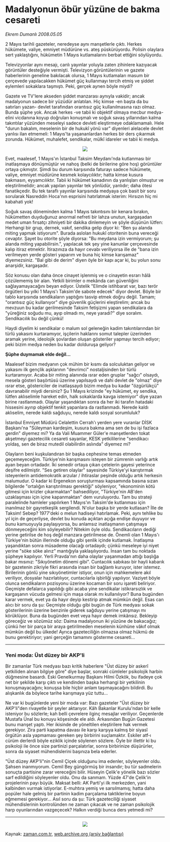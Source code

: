 # Madalyonun öbür  yüzüne de bakma cesareti

*Ekrem Dumanlı 2008.05.05*

<tr><td class="metin" colspan="2" style="padding-top: 20px; padding-left: 5px; padding-right: 10px;">2 Mayıs tarihli gazeteler, neredeyse aynı manşetlerle çıktı. Herkes hükümete, valiye, emniyet müdürüne vs. ateş püskürüyordu. Polisin olaylara sert yaklaştığını, hükümetin 1 Mayıs kutlamalarını berbat ettiğini söylüyordu.</td></tr><tr><td class="metin" colspan="2" style="padding-top: 20px; padding-left: 5px; padding-right: 10px;"><p><p>Televizyonlar aynı mesajı, canlı yayınlar yoluyla zaten zihinlere kazıyacak görüntüler desteğiyle vermişti. Televizyon görüntülerinin ve gazete haberlerinin geneline bakılacak olursa, 1 Mayıs kutlamaları masum bir çerçevede yapılacakken hükümet güç kullanmayı tercih etmiş ve şiddet eylemleri sokaklara taşmıştı. Peki, gerçek aynen böyle miydi?
<p>Gazete ve TV'lere akseden şiddet manzarası aynıyla vakidir; ancak madalyonun sadece bir yüzüdür anlatılan. Hiç kimse -en başta da bu satırları yazan- devlet tarafından orantısız güç kullanılmasına razı olmaz. Bunda şüphe yok. Ancak herkes -ve tabii ki objektif olmaya mecbur medya- elini vicdanına koyup doğruları konuşmalı ve soğuk savaş yıllarından kalma takıntılar yüzünden meseleyi sadece devleti eleştirmeye odaklamamalı. Hele "durun bakalım, meselenin bir de hukukî yönü var" diyenleri alelacele devlet yanlısı ilan etmemeli: 1 Mayıs'ta yaşananlardan herkes bir ders çıkarmak zorunda. Hükümet, muhalefet, sendikalar, mülkî idareler ve tabii ki medya. 
<p align="center"><img border="0" src="http://web.archive.org/web/20080804122356im_/http://medya.zaman.com.tr/2008/05/05/1mayis-sembol.jpg"/>
<p>Evet, maalesef, 1 Mayıs'ın İstanbul Taksim Meydanı'nda kutlanması bir inatlaşmaya dönüşmüştür ve nahoş (belki de birilerine göre hoş) görüntüler ortaya çıkmıştır. Şimdi bu durum karşısında faturayı sadece hükümete, valiye, emniyet müdürüne kesmek kolaycılıktır; hatta kimse kusura bakmasın, eyyamcılıktır. Tabii ki hükümet kanadının da yanlışları olmuştur ve eleştirilmelidir; ancak yapılan yayınlar tek yönlüdür, yanlıdır; daha ötesi fanatikçedir. Bu tek taraflı yayınlar karşısında medyaya çok basit bir soru sorularak Nasreddin Hoca'nın esprisini hatırlatmak isterim: Hırsızın hiç mi kabahati yok! 
<p>Soğuk savaş döneminden kalma 1 Mayıs takıntısını bir kenara bırakın, hükümetten duyduğunuz anormal nefreti bir lahza unutun, kargaşadan medet uman fırsatçı zihniyeti bir dakika dinlemeyin ve şöyle düşünün lütfen: Herhangi bir grup, dernek, vakıf, sendika gelip diyor ki: "Ben şu alanda miting yapmak istiyorum". Burada aslolan hukukî otoritenin buna vereceği cevaptır. Şayet bu otorite şöyle diyorsa: "Bu meydana izin vermiyorum; şu alanda miting yapabilirsin.", yapılacak tek şey yine kanunlar çerçevesinde kalıp itiraz etmektir. İtirazınıza da hayır cevabı veriliyorsa ille de "bana izin verilmeyen yerde gösteri yaparım ve buna hiç kimse karışamaz" diyemezsiniz. "Bal gibi de derim" diyen öyle bir kapı açar ki, bu yolun sonu anarşidir, kargaşadır.
<p>Söz konusu olan daha önce cinayet işlenmiş ve o cinayetin esrarı hâlâ çözülememiş bir alan. Yetkili birimler o mekânda can güvenliğini sağlayamayacağını beyan ediyor. Üstelik "Elimde istihbarat var, bazı terör örgütleri bu yılki 1 Mayıs'ı Taksim'de sabote edecek" diyor devlet. Böyle bir tablo karşısında sendikaların yaptığını tasvip etmek doğru değil. Tamam; "orantısız güç kullanıyor" diye güvenlik güçlerini eleştirelim; ancak bu mevzuun bu kadar gerilmesinde Taksim fetişizmi yapan sendikalara da "yüreğiniz soğudu mu, ayıp olmadı mı, neye yaradı?" diye soralım. Sendikacılık bu değil çünkü!
<p>Haydi diyelim ki sendikalar o malum sol geleneğin kadim takıntılarından bir türlü yakasını kurtaramıyor, işçilerin haklarını somut talepler üzerinden aramak yerine, ideolojik şovlardan oluşan gösteriler yapmayı tercih ediyor; peki bizim medya neden bu kadar dolduruşa geliyor? 
<b><p>Şüphe duymamak elde değil...</p></b>
<p>Maalesef bizim medyanın çok mühim bir kısmı da solculuktan geliyor ve yakasını ilk gençlik aşklarının "devrimci" nostaljisinden bir türlü kurtaramıyor. Acaba bir miting alanında ısrar eden gruplar "sağcı" olsaydı, mesela gösteri başörtüsü üzerine yapılsaydı ve dahi devlet de "olmaz" diye ısrar etse, göstericiler de inatlaşsaydı bizim medya bu kadar "özgürlükçü" davranabilir miydi dersiniz? Şu 1 Mayıs krizinde "ey hükümet, ey sendika, lütfen aklıselimle hareket edin, halk sokaklarda kavga istemiyor" diye yazan birine rastlanmadı. Olaylar yaşandıktan sonra da her iki tarafın hatadaki hissesini ayırıp objektif tenkit yapanlara da rastlanmadı. Nerede kaldı aklıselim, nerede kaldı sağduyu, nerede kaldı sosyal sorumluluk?
<p>İstanbul Emniyet Müdürü Celalettin Cerrah'ı yerden yere vuranlar DİSK Başkanı'na "Süleyman kardeşim, kusura bakma ama sen de bu işi fazlaca gerdin" diyemez mi? Ya da Vali Muammer Güler'e manşetlerden tokat akşetmeyi gazetecilik cesareti sayanlar, KESK yetkililerine "sendikacı yoldaş, sen de biraz mutedil olabilirdin aslında" diyemez mi?
<p>Olayların beni kuşkulandıran bir başka cephesine temas etmeden geçemeyeceğim. Türkiye'nin karışmasını isteyen bir zümrenin varlığı artık ayan beyan ortadadır. İki senedir ortaya çıkan çetelerin gayesi yeterince deşifre edilmiştir. "Ses getiren olaylar" sayesinde Türkiye'yi karıştırmak isteyenlerin antidemokratik arzular / ihtiraslar peşinde olduğu artık herkesin malumudur. O kadar ki Ergenekon soruşturması kapsamında basına sızan bilgilerde "ortalığın karıştırılması gerektiği" söyleniyor, "ekonominin kötü gitmesi için krizler çıkarmaktan" bahsediliyor, "Türkiye'nin AB'den uzaklaşması için içine kapanmaktan" dem vuruluyordu. Tam bu strateji paralelinde hamleler yapılırken 1 Mayıs'ın Taksim'de kutlanması için inanılmaz bir gayretkeşlik sergilendi. N'olur başka bir yerde kutlasan? İlle de Taksim! Sebep? 1977'deki o melun hadiseyi hatırlamak. Peki, aynı tehlike bu yıl için de geçerliyse, devlet bu konuda açıktan açığa endişe duyuyor ve bunu kamuoyuyla paylaşıyorsa, bu anlamsız inatlaşmanın çatışmaya dönmeyeceğini kim söyleyebilir? Nitekim öyle oldu. Sendikacıların dediği yerine getirilse de hoş değil manzara getirilmese de. Önemli olan 1 Mayıs'ı Türkiye'nin bütün illerinde olduğu gibi şenlik içinde kutlamak. İnatlaşma yaşandıktan sonra müsademe olacağı ortadaydı; çünkü meseleye iyi niyet yerine "söke söke alırız" mantığıyla yaklaşılıyordu. İnsan tam bu noktada şüpheye kapılıyor. Yerli Pravda'nın daha olaylar yaşanmadan attığı başlığa bakar mısınız: "Sıkıyönetim dönemi gibi". Cuntacılık sabıkası bir hayli kabarık bir gazetenin zikriyle fikri arasında insan bir bağlantı kuruyor, ister istemez. Birilerinin gönlü yine sıkıyönetimler istiyor, onun için mahkemelere akıl veriliyor, dosyalar hazırlatılıyor, cuntacılarla işbirliği yapılıyor. Vaziyet böyle olunca sendikaların pozisyonu üzerine kocaman bir soru işareti beliriyor. Geçmişte defalarca yapıldığı gibi acaba yine sendikalar istikrarsızlık ve kargaşanın vücuda gelmesi için maşa olarak mı kullanılıyor? Buna bugünden karar vermek, evet ya da hayır deyip kestirip atmak mümkün değil. Esas can alıcı bir soru da şu: Geçmişte olduğu gibi bugün de Türk medyası sokak gösterilerinin üzerine benzinle giderek sağduyu yerine çatışmayı mı körüklüyor. Buna da bugünden evet veya hayır demek imkânsız. Bekleyip göreceğiz ve sözümüz söz: Daima madalyonun iki yüzüne de bakacağız; çünkü her bir parça bir araya getirilmeden meselenin künhüne vâkıf olmak mümkün değil bu ülkede! Ayrıca gazeteciliğin olmazsa olmaz hükmü de bunu gerektiriyor; yani gerçeğin tamamını gösterme cesareti...
<p><hr/>
<h3><p>Yeni moda: Üst düzey bir AKP'li</p></h3>
<p>Bir zamanlar Türk medyası bazı kritik haberlere "Üst düzey bir askerî yetkiliden alınan bilgiye göre" diye başlar, sonraki cümleler psikolojik harbin düğmesine basardı. Eski Genelkurmay Başkanı Hilmi Özkök, bu ifadeye çok net bir şekilde karşı çıktı ve kendinden başka herhangi bir yetkilinin konuşmayacağını; konuşsa bile hiçbir anlam taşımayacağını bildirdi. Bu alışkanlık da böylece tarihe karışmaya yüz tuttu...
<p> Ne var ki bugünlerde yeni bir moda var: Bazı gazeteler "Üst düzey bir AKP'li"den rivayetle bir şeyler aktarıyor. Kâh Bakanlar Kurulu'ndan bir kelle isteniyor bu sözlerle; kah belli çevrelere ilginç mesajlar veriliyor. Geçenlerde Mustafa Ünal bu konuyu köşesinde ele aldı. Arkasından Bugün Gazetesi bunu manşet yaptı. Her ikisinde de yöneltilen eleştirilere hak vermek gerekiyor. Zira parti kapatma davası ile karşı karşıya kalmış bir siyasî örgütün asla yapmaması gereken şey birbirini suçlamaktır. Eskiler atf-ı cürüm derlerdi böyle eziklik içinde söylenen sözlere. Öyle bir illettir ki bu psikoloji ile önce size partinizi parçalatırlar, sonra birbirinize düşürürler, sonra da siyaset mühendislerini başınıza bela ederler.
<p> "Üst düzey AKP'li"nin Cemil Çiçek olduğunu ima edenler, söyleyenler oldu. Şahsen inanmıyorum. Cemil Bey güngörmüş bir insandır; bu tür sadmelerin sonuçta partisine zarar vereceğini bilir. Hüseyin Çelik'e yönelik bazı sözler sarf edildiğini söyleyenler oldu. Onu da sanmam. Yüzde 47'de Çelik'in projelerinin payı büyük. Maksat belli: AK Parti'yi ilk merkezden, yani kalbinden vurmak istiyorlar. E-muhtıra yemiş ve sarsılmamış; hatta daha popüler hale gelmiş bir partinin kadim parçalama taktiklerine boyun eğmemesi gerekiyor... Asıl soru da şu: Türk gazeteciliği siyaset mühendislerinin kontrolünden ne zaman çıkacak ve ne zaman psikolojik harp oyunlarından vazgeçecek? Halkın verdiği bunca ders yetmedi mi? 
<p>
<hr/>
<p>
<p align="center"><img border="0" src="http://web.archive.org/web/20080804122356im_/http://medya.zaman.com.tr/2008/05/05/tiraj.gif"/>
<br/></p></p></p></p></p></p></p></p></p></p></p></p></p></p></p></p></p></p></td></tr>

Kaynak: [zaman.com.tr](http://zaman.com.tr/yazar.do?yazino=685243), [web.archive.org (arşiv bağlantısı)](http://web.archive.org/web/20080804122356/http://www.zaman.com.tr:80/yazar.do?yazino=685243)
